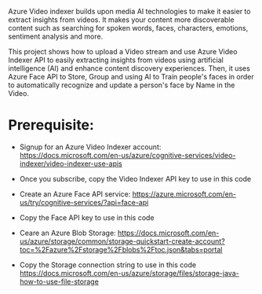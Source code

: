 Azure Video indexer builds upon media AI technologies to make it easier to extract insights from videos. It makes your content more discoverable content such as searching for spoken words, faces, characters, emotions, sentiment analysis and more. 

This project shows how to upload a Video stream and use Azure Video Indexer API to easily extracting insights from videos using artificial intelligence (AI) and enhance content discovery experiences. Then, it uses Azure Face API to Store, Group and using AI to Train people's faces in order to automatically recognize and update a person's face by Name in the Video.


# Prerequisite:
- Signup for an Azure Video Indexer account:
https://docs.microsoft.com/en-us/azure/cognitive-services/video-indexer/video-indexer-use-apis

- Once you subscribe, copy the Video Indexer API key to use in this code

- Create an Azure Face API service:
https://azure.microsoft.com/en-us/try/cognitive-services/?api=face-api

- Copy the Face API key to use in this code

- Ceare an Azure Blob Storage:
https://docs.microsoft.com/en-us/azure/storage/common/storage-quickstart-create-account?toc=%2Fazure%2Fstorage%2Fblobs%2Ftoc.json&tabs=portal

- Copy the Storage connection string to use in this code
https://docs.microsoft.com/en-us/azure/storage/files/storage-java-how-to-use-file-storage


